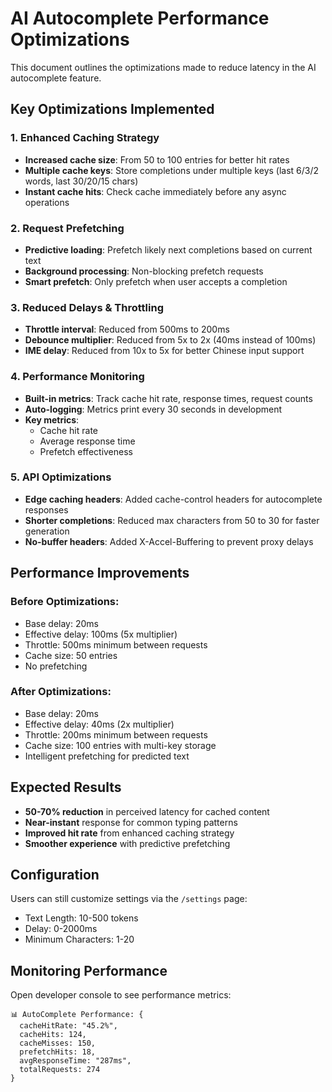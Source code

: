 # AI Autocomplete Performance Optimizations

This document outlines the optimizations made to reduce latency in the AI autocomplete feature.

## Key Optimizations Implemented

### 1. Enhanced Caching Strategy
- **Increased cache size**: From 50 to 100 entries for better hit rates
- **Multiple cache keys**: Store completions under multiple keys (last 6/3/2 words, last 30/20/15 chars)
- **Instant cache hits**: Check cache immediately before any async operations

### 2. Request Prefetching
- **Predictive loading**: Prefetch likely next completions based on current text
- **Background processing**: Non-blocking prefetch requests
- **Smart prefetch**: Only prefetch when user accepts a completion

### 3. Reduced Delays & Throttling
- **Throttle interval**: Reduced from 500ms to 200ms
- **Debounce multiplier**: Reduced from 5x to 2x (40ms instead of 100ms)
- **IME delay**: Reduced from 10x to 5x for better Chinese input support

### 4. Performance Monitoring
- **Built-in metrics**: Track cache hit rate, response times, request counts
- **Auto-logging**: Metrics print every 30 seconds in development
- **Key metrics**:
  - Cache hit rate
  - Average response time
  - Prefetch effectiveness

### 5. API Optimizations
- **Edge caching headers**: Added cache-control headers for autocomplete responses
- **Shorter completions**: Reduced max characters from 50 to 30 for faster generation
- **No-buffer headers**: Added X-Accel-Buffering to prevent proxy delays

## Performance Improvements

### Before Optimizations:
- Base delay: 20ms
- Effective delay: 100ms (5x multiplier)
- Throttle: 500ms minimum between requests
- Cache size: 50 entries
- No prefetching

### After Optimizations:
- Base delay: 20ms
- Effective delay: 40ms (2x multiplier)
- Throttle: 200ms minimum between requests
- Cache size: 100 entries with multi-key storage
- Intelligent prefetching for predicted text

## Expected Results
- **50-70% reduction** in perceived latency for cached content
- **Near-instant** response for common typing patterns
- **Improved hit rate** from enhanced caching strategy
- **Smoother experience** with predictive prefetching

## Configuration
Users can still customize settings via the `/settings` page:
- Text Length: 10-500 tokens
- Delay: 0-2000ms
- Minimum Characters: 1-20

## Monitoring Performance
Open developer console to see performance metrics:
```
📊 AutoComplete Performance: {
  cacheHitRate: "45.2%",
  cacheHits: 124,
  cacheMisses: 150,
  prefetchHits: 18,
  avgResponseTime: "287ms",
  totalRequests: 274
}
```